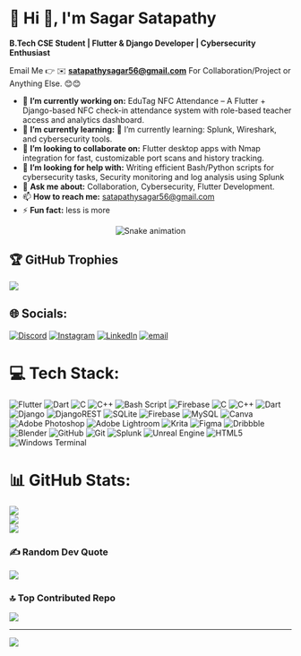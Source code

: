 # 💫 Hi 👋, I'm Sagar Satapathy
**B.Tech CSE Student | Flutter & Django Developer | Cybersecurity Enthusiast**

Email Me 👉 ✉️ **satapathysagar56@gmail.com** For Collaboration/Project or Anything Else. 😊😊

- 🔭 **I’m currently working on:** EduTag NFC Attendance – A Flutter + Django-based NFC check-in attendance system with role-based teacher access and analytics dashboard.
- 🌱 **I’m currently learning:** 🌱 I’m currently learning: Splunk, Wireshark, and cybersecurity tools.
- 👯 **I’m looking to collaborate on:** Flutter desktop apps with Nmap integration for fast, customizable port scans and history tracking.
- 🤔 **I’m looking for help with:** Writing efficient Bash/Python scripts for cybersecurity tasks, Security monitoring and log analysis using Splunk
- 💬 **Ask me about:** Collaboration, Cybersecurity, Flutter Development.
- 📫 **How to reach me:** satapathysagar56@gmail.com
- ⚡ **Fun fact:** less is more
  
<div align="center">
  <img src="https://profile-readme-generator.com/assets/snake.svg" alt="Snake animation" />
</div>

## 🏆 GitHub Trophies
![](https://github-profile-trophy.vercel.app/?username=sagarspt01&theme=radical&no-frame=false&no-bg=true&margin-w=4)

## 🌐 Socials:
[![Discord](https://img.shields.io/badge/Discord-%237289DA.svg?logo=discord&logoColor=white)](https://discord.gg/sagar_spt01_56260) [![Instagram](https://img.shields.io/badge/Instagram-%23E4405F.svg?logo=Instagram&logoColor=white)](https://instagram.com/sagar_spt01) [![LinkedIn](https://img.shields.io/badge/LinkedIn-%230077B5.svg?logo=linkedin&logoColor=white)](https://www.linkedin.com/in/sagar-satapathy-500223270/) [![email](https://img.shields.io/badge/Email-D14836?logo=gmail&logoColor=white)](mailto:satapathysagar56@gmail.com) 

# 💻 Tech Stack:
![Flutter](https://img.shields.io/badge/Flutter-%2302569B.svg?style=for-the-badge&logo=Flutter&logoColor=white) ![Dart](https://img.shields.io/badge/dart-%230175C2.svg?style=for-the-badge&logo=dart&logoColor=white) ![C](https://img.shields.io/badge/c-%2300599C.svg?style=for-the-badge&logo=c&logoColor=white) ![C++](https://img.shields.io/badge/c++-%2300599C.svg?style=for-the-badge&logo=c%2B%2B&logoColor=white) ![Bash Script](https://img.shields.io/badge/bash_script-%23121011.svg?style=for-the-badge&logo=gnu-bash&logoColor=white) ![Firebase](https://img.shields.io/badge/firebase-a08021?style=for-the-badge&logo=firebase&logoColor=ffcd34) ![C](https://img.shields.io/badge/c-%2300599C.svg?style=for-the-badge&logo=c&logoColor=white) ![C++](https://img.shields.io/badge/c++-%2300599C.svg?style=for-the-badge&logo=c%2B%2B&logoColor=white) ![Dart](https://img.shields.io/badge/dart-%230175C2.svg?style=for-the-badge&logo=dart&logoColor=white) ![Django](https://img.shields.io/badge/django-%23092E20.svg?style=for-the-badge&logo=django&logoColor=white) ![DjangoREST](https://img.shields.io/badge/DJANGO-REST-ff1709?style=for-the-badge&logo=django&logoColor=white&color=ff1709&labelColor=gray) ![SQLite](https://img.shields.io/badge/sqlite-%2307405e.svg?style=for-the-badge&logo=sqlite&logoColor=white) ![Firebase](https://img.shields.io/badge/firebase-a08021?style=for-the-badge&logo=firebase&logoColor=ffcd34) ![MySQL](https://img.shields.io/badge/mysql-4479A1.svg?style=for-the-badge&logo=mysql&logoColor=white) ![Canva](https://img.shields.io/badge/Canva-%2300C4CC.svg?style=for-the-badge&logo=Canva&logoColor=white) ![Adobe Photoshop](https://img.shields.io/badge/adobe%20photoshop-%2331A8FF.svg?style=for-the-badge&logo=adobe%20photoshop&logoColor=white) ![Adobe Lightroom](https://img.shields.io/badge/Adobe%20Lightroom-31A8FF.svg?style=for-the-badge&logo=Adobe%20Lightroom&logoColor=white) ![Krita](https://img.shields.io/badge/Krita-203759?style=for-the-badge&logo=krita&logoColor=EEF37B) ![Figma](https://img.shields.io/badge/figma-%23F24E1E.svg?style=for-the-badge&logo=figma&logoColor=white) ![Dribbble](https://img.shields.io/badge/Dribbble-EA4C89?style=for-the-badge&logo=dribbble&logoColor=white) ![Blender](https://img.shields.io/badge/blender-%23F5792A.svg?style=for-the-badge&logo=blender&logoColor=white) ![GitHub](https://img.shields.io/badge/github-%23121011.svg?style=for-the-badge&logo=github&logoColor=white) ![Git](https://img.shields.io/badge/git-%23F05033.svg?style=for-the-badge&logo=git&logoColor=white) ![Splunk](https://img.shields.io/badge/splunk-%23000000.svg?style=for-the-badge&logo=splunk&logoColor=white) ![Unreal Engine](https://img.shields.io/badge/unrealengine-%23313131.svg?style=for-the-badge&logo=unrealengine&logoColor=white) ![HTML5](https://img.shields.io/badge/html5-%23E34F26.svg?style=for-the-badge&logo=html5&logoColor=white) ![Windows Terminal](https://img.shields.io/badge/Windows%20Terminal-%234D4D4D.svg?style=for-the-badge&logo=windows-terminal&logoColor=white)
# 📊 GitHub Stats:
![](https://github-readme-stats.vercel.app/api?username=sagarspt01&theme=dark&hide_border=false&include_all_commits=true&count_private=false)<br/>
![](https://nirzak-streak-stats.vercel.app/?user=sagarspt01&theme=dark&hide_border=false)<br/>
![](https://github-readme-stats.vercel.app/api/top-langs/?username=sagarspt01&theme=dark&hide_border=false&include_all_commits=true&count_private=false&layout=compact)

### ✍️ Random Dev Quote
![](https://quotes-github-readme.vercel.app/api?type=horizontal&theme=radical)

### 🔝 Top Contributed Repo
![](https://github-contributor-stats.vercel.app/api?username=sagarspt01&limit=5&theme=dark&combine_all_yearly_contributions=true)

---
[![](https://visitcount.itsvg.in/api?id=sagarspt01&icon=0&color=0)](https://visitcount.itsvg.in)

<!-- Proudly created with GPRM ( https://gprm.itsvg.in ) -->
